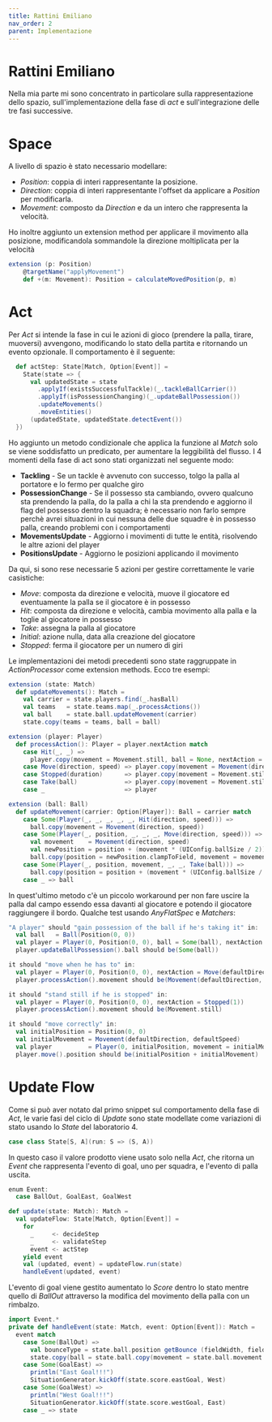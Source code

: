 ```yaml
---
title: Rattini Emiliano
nav_order: 2
parent: Implementazione
---
```

# Rattini Emiliano

Nella mia parte mi sono concentrato in particolare sulla rappresentazione dello spazio, sull'implementazione della fase
di *act* e sull'integrazione delle tre fasi successive.
# Space
A livello di spazio è stato necessario modellare:
- *Position*: coppia di interi rappresentante la posizione.
- *Direction*: coppia di interi rappresentante l'offset da applicare a *Position* per modificarla.
- *Movement*: composto da *Direction* e da un intero che rappresenta la velocità.

Ho inoltre aggiunto un extension method per applicare il movimento alla posizione, modificandola 
sommandole la direzione moltiplicata per la velocità
```scala 3
extension (p: Position)
    @targetName("applyMovement")
    def +(m: Movement): Position = calculateMovedPosition(p, m)
```

# Act
Per *Act* si intende la fase in cui le azioni di gioco (prendere la palla, tirare, muoversi) avvengono,
modificando lo stato della partita e ritornando un evento opzionale.
Il comportamento è il seguente:
```scala 3
  def actStep: State[Match, Option[Event]] = 
    State(state => {
      val updatedState = state
        .applyIf(existsSuccessfulTackle)(_.tackleBallCarrier())
        .applyIf(isPossessionChanging)(_.updateBallPossession())
        .updateMovements()
        .moveEntities()
      (updatedState, updatedState.detectEvent())
  })
```
Ho aggiunto un metodo condizionale che applica la funzione al *Match* solo se viene soddisfatto un predicato,
per aumentare la leggibilità del flusso.
I 4 momenti della fase di act sono stati organizzati nel seguente modo:
- **Tackling** - Se un tackle è avvenuto con successo, tolgo la palla al portatore e lo fermo per qualche giro
- **PossessionChange** - Se il possesso sta cambiando, ovvero qualcuno sta prendendo la palla, do la palla a chi la sta prendendo e 
aggiorno il flag del possesso dentro la squadra; è necessario non farlo sempre perchè avrei situazioni in cui
nessuna delle due squadre è in possesso palla, creando problemi con i comportamenti
- **MovementsUpdate** - Aggiorno i movimenti di tutte le entità, risolvendo le altre azioni del player
- **PositionsUpdate** - Aggiorno le posizioni applicando il movimento

Da qui, si sono rese necessarie 5 azioni per gestire correttamente le varie casistiche:
- *Move*: composta da direzione e velocità, muove il giocatore ed eventuamente la palla se il giocatore è in possesso
- *Hit*: composta da direzione e velocità, cambia movimento alla palla e la toglie al giocatore in possesso
- *Take*: assegna la palla al giocatore
- *Initial*: azione nulla, data alla creazione del giocatore
- *Stopped*: ferma il giocatore per un numero di giri

Le implementazioni dei metodi precedenti sono state raggruppate in *ActionProcessor* come extension methods.
Ecco tre esempi:
```scala 3
extension (state: Match)
  def updateMovements(): Match =
    val carrier = state.players.find(_.hasBall)
    val teams   = state.teams.map(_.processActions())
    val ball    = state.ball.updateMovement(carrier)
    state.copy(teams = teams, ball = ball)

extension (player: Player)
  def processAction(): Player = player.nextAction match
    case Hit(_, _) => 
      player.copy(movement = Movement.still, ball = None, nextAction = Stopped(MatchConfig.stoppedAfterHit))
    case Move(direction, speed) => player.copy(movement = Movement(direction, speed))
    case Stopped(duration)      => player.copy(movement = Movement.still)
    case Take(ball)             => player.copy(movement = Movement.still)
    case _                      => player

extension (ball: Ball)
  def updateMovement(carrier: Option[Player]): Ball = carrier match
    case Some(Player(_, _, _, _, _, Hit(direction, speed))) => 
      ball.copy(movement = Movement(direction, speed))
    case Some(Player(_, position, _, _, _, Move(direction, speed))) =>
      val movement    = Movement(direction, speed)
      val newPosition = position + (movement * (UIConfig.ballSize / 2))
      ball.copy(position = newPosition.clampToField, movement = movement)
    case Some(Player(_, position, movement, _, _, Take(ball))) =>
      ball.copy(position = position + (movement * (UIConfig.ballSize / 2)), movement = movement)
    case _ => ball
```
In quest'ultimo metodo c'è un piccolo workaround per non fare uscire la palla dal campo essendo essa davanti al giocatore
e potendo il giocatore raggiungere il bordo.
Qualche test usando *AnyFlatSpec* e *Matchers*:
```scala 3
"A player" should "gain possession of the ball if he's taking it" in:
  val ball   = Ball(Position(0, 0))
  val player = Player(0, Position(0, 0), ball = Some(ball), nextAction = Take(ball))
  player.updateBallPossession().ball should be(Some(ball))

it should "move when he has to" in:
  val player = Player(0, Position(0, 0), nextAction = Move(defaultDirection, defaultSpeed))
  player.processAction().movement should be(Movement(defaultDirection, defaultSpeed))

it should "stand still if he is stopped" in:
  val player = Player(0, Position(0, 0), nextAction = Stopped(1))
  player.processAction().movement should be(Movement.still)

it should "move correctly" in:
  val initialPosition = Position(0, 0)
  val initialMovement = Movement(defaultDirection, defaultSpeed)
  val player          = Player(0, initialPosition, movement = initialMovement)
  player.move().position should be(initialPosition + initialMovement)
```
# Update Flow
Come si può aver notato dal primo snippet sul comportamento della fase di *Act*, le varie fasi del ciclo di *Update*
sono state modellate come variazioni di stato usando lo *State* del laboratorio 4.
```scala 3
case class State[S, A](run: S => (S, A))
```
In questo caso il valore prodotto viene usato solo nella *Act*, che ritorna un *Event* che rappresenta l'evento di 
goal, uno per squadra, e l'evento di palla uscita.
```scala 3
enum Event:
  case BallOut, GoalEast, GoalWest

def update(state: Match): Match =
  val updateFlow: State[Match, Option[Event]] = 
    for
      _     <- decideStep
      _     <- validateStep
      event <- actStep
    yield event
    val (updated, event) = updateFlow.run(state)
    handleEvent(updated, event)
```
L'evento di goal viene gestito aumentato lo *Score* dentro lo stato mentre quello di *BallOut* attraverso
la modifica del movimento della palla con un rimbalzo.
```scala 3
import Event.*
private def handleEvent(state: Match, event: Option[Event]): Match =
  event match
    case Some(BallOut) =>
      val bounceType = state.ball.position getBounce (fieldWidth, fieldHeight)
      state.copy(ball = state.ball.copy(movement = state.ball.movement getMovementFrom bounceType)) 
    case Some(GoalEast) =>
      println("East Goal!!!")
      SituationGenerator.kickOff(state.score.eastGoal, West) 
    case Some(GoalWest) =>
      println("West Goal!!!")
      SituationGenerator.kickOff(state.score.westGoal, East) 
    case _ => state
```

